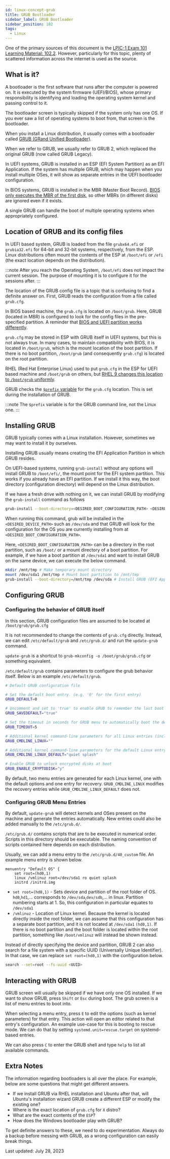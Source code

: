 ```yaml
---
id: linux-concept-grub
title: GRUB Bootloader
sidebar_label: GRUB Bootloader
sidebar_position: 102
tags:
  - Linux
---
```


One of the primary sources of this document is the [LPIC-1 Exam 101 Learning Material: 102.2](https://learning.lpi.org/en/learning-materials/learning-materials/).
However, particularly for this topic, plenty of scattered information across the internet is used as the source.

## What is it?

A bootloader is the first software that runs after the computer is powered on. It is executed by the system firmware (UEFI/BIOS), whose primary responsibility is identifying and loading the operating system kernel and passing control to it.

The bootloader screen is typically skipped if the system only has one OS. If you ever saw a list of operating systems to boot from, that screen is the bootloader.

When you install a Linux distribution, it usually comes with a bootloader called [GRUB (GRand Unified Bootloader)](https://www.gnu.org/software/grub/).

When we refer to GRUB, we usually refer to GRUB 2, which replaced the original GRUB (now called GRUB Legacy).

In UEFI systems, GRUB is installed in an ESP (EFI System Partition) as an EFI Application. If the system has multiple GRUB, which may happen when you install multiple OSes, it will show as separate entries in the UEFI bootloader configuration.

In BIOS systems, GRUB is installed in the MBR (Master Boot Record). [BIOS only executes the MBR of the first disk](./bios.md#bios-difference-to-uefi), so other MBRs (in different disks) are ignored even if it exists.

A single GRUB can handle the boot of multiple operating systems when appropriately configured.

## Location of GRUB and its config files

In UEFI based system, GRUB is loaded from the file `grubx64.efi` or `grubia32.efi` for 64-bit and 32-bit systems, respectively, from the ESP. Linux distributions often mount the contents of the ESP at `/boot/efi` or `/efi` (the exact location depends on the distribution).

:::note
After you reach the Operating System, `/boot/efi` does not impact the current session. The purpose of mounting it is to configure it for the sessions after.
:::

The location of the GRUB config file is a topic that is confusing to find a definite answer on. First, GRUB reads the configuration from a file called `grub.cfg`.

In BIOS based machine, the `grub.cfg` is located on `/boot/grub`. Here, GRUB (located in MBR) is configured to look for the config files in the pre-specified partition. A reminder that [BIOS and UEFI partition works differently](https://superuser.com/questions/368173/what-is-the-maximum-number-of-partitions-that-can-be-made-on-a-hard-drive).

`grub.cfg` may be stored in ESP with GRUB itself in UEFI systems, but this is not always true. In many cases, to maintain compatibility with BIOS, it is located in `/boot/grub`, which is the mount location of the boot partition. If there is no boot partition, `/boot/grub` (and consequently `grub.cfg`) is located on the root partition.

RHEL (Red Hat Enterprise Linux) used to put `grub.cfg` in the ESP for UEFI based machine and `/boot/grub` on others, but [RHEL 9 changes this location to `/boot/grub` uniformly](https://access.redhat.com/documentation/en-us/red_hat_enterprise_linux/9/html-single/9.0_release_notes/index#enhancement_boot-loader).

GRUB checks the [`$prefix` variable](https://www.gnu.org/software/grub/manual/grub/html_node/prefix.html) for the `grub.cfg` location. This is set during the installation of GRUB.

:::note
The `$prefix` variable is for the GRUB command line, not the Linux one.
:::

## Installing GRUB

GRUB typically comes with a Linux installation. However, sometimes we may want to install it by ourselves.

Installing GRUB usually means creating the EFI Application Partition in which GRUB resides.

On UEFI-based systems, running `grub-install` without any options will install GRUB to `/boot/efi/`, the mount point for the EFI system partition. This works if you already have an EFI partition. If we install it this way, the boot directory (configuration directory) will depend on the Linux distribution.

If we have a fresh drive with nothing on it, we can install GRUB by modifying the `grub-install` command as follows

```bash
grub-install --boot-directory=<DESIRED_BOOT_CONFIGURATION_PATH> <DESIRED_DEVICE_PATH>
```

When running this command, grub will be installed in the `<DESIRED_DEVICE_PATH>` such as `/dev/sda` and that GRUB will look for the configuration for the OS you are currently installing from at `<DESIRED_BOOT_CONFIGURATION_PATH>`.

Here, `<DESIRED_BOOT_CONFIGURATION_PATH>` can be a directory in the root partition, such as `/boot/` or a mount directory of a boot partition.
For example, if we have a boot partition at `/dev/sda1` and want to install GRUB on the same device, we can execute the below command.

```bash
mkdir /mnt/tmp # Make temporary mount directory
mount /dev/sda1 /mnt/tmp # Mount boot partition to /mnt/tmp
grub-install --boot-directory=/mnt/tmp /dev/sda # Install GRUB (EFI Application) to device /dev/sda and configure it to look for settings at the boot partition
```

## Configuring GRUB

### Configuring the behavior of GRUB itself

In this section, GRUB configuration files are assumed to be located at `/boot/grub/grub.cfg`

It is not recommended to change the contents of `grub.cfg` directly. Instead, we can edit `/etc/default/grub` and `/etc/grub.d/` and run the `update-grub` command.

`update-grub` is a shortcut to `grub-mkconfig -o /boot/grub/grub.cfg` or something equivalent.

`/etc/default/grub` contains parameters to configure the grub behavior itself. Below is an example `/etc/default/grub`.

```bash title="/etc/default/grub"
# Default GRUB configuration file

# Set the default boot entry. (e.g. '0' for the first entry)
GRUB_DEFAULT=0

# Uncomment and set to 'true' to enable GRUB to remember the last boot choice
GRUB_SAVEDEFAULT="true"

# Set the timeout in seconds for GRUB menu to automatically boot the default entry. -1 for no time limit.
GRUB_TIMEOUT=5

# Additional kernel command-line parameters for all Linux entries (including recovery)
GRUB_CMDLINE_LINUX=""

# Additional kernel command-line parameters for the default Linux entry (excluding recovery)
GRUB_CMDLINE_LINUX_DEFAULT="quiet splash"

# Enable GRUB to unlock encrypted disks at boot
GRUB_ENABLE_CRYPTODISK="y"
```

By default, two menu entries are generated for each Linux kernel, one with the default options and one entry for recovery. `GRUB_CMDLINE_LINUX` modifies the recovery entries while `GRUB_CMDLINE_LINUX_DEFAULT` does not.

### Configuring GRUB Menu Entries

By default, `update-grub` will detect kernels and OSes present on the machine and generate the entries automatically. New entries could also be added manually to the `/etc/grub.d/`.

`/etc/grub.d/` contains scripts that are to be executed in numerical order. Scripts in this directory should be executable. The naming convention of scripts contained here depends on each distribution.

Usually, we can add a menu entry to the `/etc/grub.d/40_custom` file. An example menu entry is shown below.

```
menuentry "Default OS" {
    set root=(hd0,1)
    linux /vmlinuz root=/dev/sda1 ro quiet splash
    initrd /initrd.img
```

- `set root=(hd0,1)` - Sets device and partition of the root folder of OS. `hd0`,`hd1`,... corresponds to `/dev/sda`,`dev/sdb`,... in linux. Partition numbering starts at 1. So, this configuration in particular equates to `/dev/sda1`
- `/vmlinuz` - Location of Linux kernel. Because the kernel is located directly inside the root folder, we can assume that this configuration has a separate boot partition, and it is not located at `/dev/sda1` `(hd0,1)`. If there is no boot partition and the boot folder is located within the root partition, something like `/boot/vmlinuz` will instead be shown instead.

Instead of directly specifying the device and partition, GRUB 2 can also search for a file system with a specific UUID (Universally Unique Identifier). In that case, we can replace `set root=(hd0,1)` with the configuration below.

```bash
search --set=root --fs-uuid <UUID>
```

## Interacting with GRUB

GRUB screen will usually be skipped if we have only one OS installed.
If we want to show GRUB, press `Shift` or `Esc` during boot.
The grub screen is a list of menu entries to boot into.

When selecting a menu entry, press `E` to edit the options (such as kernel parameters) for that entry.
This action will open an editor related to that entry's configuration.
An example use-case for this is booting to rescue mode.
We can do that by setting `systemd.unit=rescue.target` on systemd-based entries.

We can also press `C` to enter the GRUB shell and type `help` to list all available commands.

## Extra Notes

The information regarding bootloaders is all over the place. For example, below are some questions that might get different answers.

- If we install GRUB via RHEL installation and Ubuntu after that, will Ubuntu's installation wizard GRUB create a different ESP or modify the existing one?
- Where is the exact location of `grub.cfg` for `X` distro?
- What are the exact contents of the `ESP`?
- How does the Windows bootloader play with GRUB?

To get definite answers to these, we need to do experimentation. Always do a backup before messing with GRUB, as a wrong configuration can easily break things.

Last updated: July 28, 2023
